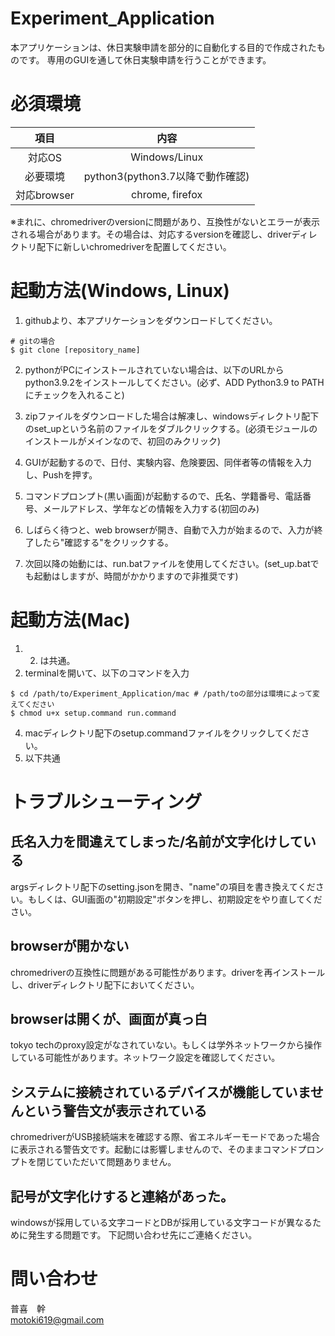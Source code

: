 # Experiment_Application
本アプリケーションは、休日実験申請を部分的に自動化する目的で作成されたものです。
専用のGUIを通して休日実験申請を行うことができます。

# 必須環境
| 項目        | 内容                             | 
| :---------: | :------------------------------: | 
| 対応OS      | Windows/Linux                    | 
| 必要環境    | python3(python3.7以降で動作確認) | 
| 対応browser | chrome, firefox                  | 
※まれに、chromedriverのversionに問題があり、互換性がないとエラーが表示される場合があります。その場合は、対応するversionを確認し、driverディレクトリ配下に新しいchromedriverを配置してください。

# 起動方法(Windows, Linux)
1. githubより、本アプリケーションをダウンロードしてください。
```
# gitの場合
$ git clone [repository_name]
```
2. pythonがPCにインストールされていない場合は、以下のURLからpython3.9.2をインストールしてください。(必ず、ADD Python3.9 to PATHにチェックを入れること)

3. zipファイルをダウンロードした場合は解凍し、windowsディレクトリ配下のset_upという名前のファイルをダブルクリックする。(必須モジュールのインストールがメインなので、初回のみクリック)
4. GUIが起動するので、日付、実験内容、危険要因、同伴者等の情報を入力し、Pushを押す。
5. コマンドプロンプト(黒い画面)が起動するので、氏名、学籍番号、電話番号、メールアドレス、学年などの情報を入力する(初回のみ)
6. しばらく待つと、web browserが開き、自動で入力が始まるので、入力が終了したら"確認する"をクリックする。
7. 次回以降の始動には、run.batファイルを使用してください。(set_up.batでも起動はしますが、時間がかかりますので非推奨です)

# 起動方法(Mac)
1. 2. は共通。
3. terminalを開いて、以下のコマンドを入力
```
$ cd /path/to/Experiment_Application/mac # /path/toの部分は環境によって変えてください
$ chmod u+x setup.command run.command
```
4. macディレクトリ配下のsetup.commandファイルをクリックしてください。
5. 以下共通

# トラブルシューティング
## 氏名入力を間違えてしまった/名前が文字化けしている
argsディレクトリ配下のsetting.jsonを開き、"name"の項目を書き換えてください。もしくは、GUI画面の"初期設定"ボタンを押し、初期設定をやり直してください。
## browserが開かない
chromedriverの互換性に問題がある可能性があります。driverを再インストールし、driverディレクトリ配下においてください。
## browserは開くが、画面が真っ白
tokyo techのproxy設定がなされていない。もしくは学外ネットワークから操作している可能性があります。ネットワーク設定を確認してください。 
## システムに接続されているデバイスが機能していませんという警告文が表示されている
chromedriverがUSB接続端末を確認する際、省エネルギーモードであった場合に表示される警告文です。起動には影響しませんので、そのままコマンドプロンプトを閉じていただいて問題ありません。 
## 記号が文字化けすると連絡があった。
windowsが採用している文字コードとDBが採用している文字コードが異なるために発生する問題です。
下記問い合わせ先にご連絡ください。
# 問い合わせ
普喜　幹  
motoki619@gmail.com
